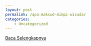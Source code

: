 ```yaml
---
layout: post
permalink: /apa-maksud-mimpi-wisuda/
categories:
    - Uncategorized
---
```


[Baca Selengkapnya](/09)